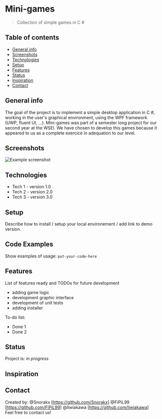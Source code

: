 # Mini-games
> Collection of simple games in C #

## Table of contents
* [General info](#general-info)
* [Screenshots](#screenshots)
* [Technologies](#technologies)
* [Setup](#setup)
* [Features](#features)
* [Status](#status)
* [Inspiration](#inspiration)
* [Contact](#contact)

## General info
The goal of the project is to implement a simple desktop application in C #, working in the user's graphical environment, using the WPF framework (UWP, fluent UI, ...). Mini-games was part of a semester long project for our second year at the WSEI. We have chosen to develop this games because it appeared to us as a complete exercice in adequation to our level.

## Screenshots
![Example screenshot](./img/screenshot.png)

## Technologies
* Tech 1 - version 1.0
* Tech 2 - version 2.0
* Tech 3 - version 3.0

## Setup
Describe how to install / setup your local environement / add link to demo version.

## Code Examples
Show examples of usage:
`put-your-code-here`

## Features
List of features ready and TODOs for future development
* adding game logic
* development graphic interface 
* development of unit tests
* adding installer

To-do list:
* Done 1
* Done 2

## Status
Project is: _in progress_

## Inspiration


## Contact
Created by:
@Snorakx [https://github.com/Snorakx] 
@FiPiL99 [https://github.com/FiPiL99] 
@liwiakawa [https://github.com/liwiakawa] 
Feel free to contact us!
